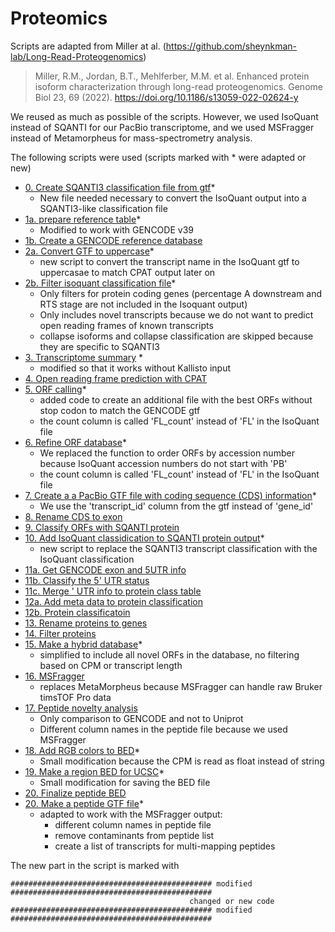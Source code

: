 # Proteomics

Scripts are adapted from Miller at al. (https://github.com/sheynkman-lab/Long-Read-Proteogenomics)

> Miller, R.M., Jordan, B.T., Mehlferber, M.M. et al. Enhanced protein isoform characterization through long-read proteogenomics. Genome Biol 23, 69 (2022). https://doi.org/10.1186/s13059-022-02624-y

We reused as much as possible of the scripts. However, we used IsoQuant instead of SQANTI for our PacBio transcriptome, and we used MSFragger instead of Metamorpheus for mass-spectrometry analysis.

The following scripts were used (scripts marked with * were adapted or new)
- [0. Create SQANTI3 classification file from gtf](0_create_sqanti_from_gtf.py)*
    - New file needed necessary to convert the IsoQuant output into a SQANTI3-like classification file
- [1a. prepare reference table](1a_prepare_reference_table.py)*
    - Modified to work with GENCODE v39
- [1b. Create a GENCODE reference database](1b_make_gencode_database.py)
- [2a. Convert GTF to uppercase](2a_gtf_uppercase.py)* 
    - new script to convert the transcript name in the IsoQuant gtf to uppercasae to match CPAT output later on 
- [2b. Filter isoquant classification file](2_filter_isoquant.py)*
    - Only filters for protein coding genes (percentage A downstream and RTS stage are not included in the Isoquant output)
    - Only includes novel transcripts because we do not want to predict open reading frames of known transcripts
    - collapse isoforms and collapse classification are skipped because they are specific to SQANTI3
- [3. Transcriptome summary](3_transcriptome_summary.py) * 
    - modified so that it works without Kallisto input
- [4. Open reading frame prediction with CPAT](4_cpat.nf)
- [5. ORF calling](5_orf_calling.py)* 
    - added code to create an additional file with the best ORFs without stop codon to match the GENCODE gtf
    - the count column is called 'FL_count' instead of 'FL' in the IsoQuant file
- [6. Refine ORF database](6_refine_orf_database.py)*
    - We replaced the function to order ORFs by accession number because IsoQuant accession numbers do not start with 'PB'
    - the count column is called 'FL_count' instead of 'FL' in the IsoQuant file
- [7. Create a a PacBio GTF file with coding sequence (CDS) information](7_make_pacbio_cds_gtf.py)*
    - We use the 'transcript_id' column from the gtf instead of 'gene_id'
- [8. Rename CDS to exon](8_rename_cds_to_exon.py)
- [9. Classify ORFs with SQANTI protein](9_sqanti_protein.nf)
- [10. Add IsoQuant classidication to SQANTI protein output](10_add_isoquant_classification.py)*
    - new script to replace the SQANTI3 transcript classification with the IsoQuant classification
- [11a. Get GENCODE exon and 5UTR info](11a_get_gc_exon_and_5utr_info.py)
- [11b. Classify the 5' UTR status](11b_classify_5utr_status.py)
- [11c. Merge ' UTR info to protein class table](11c_merge_5utr_info_to_pclass_table.py)
- [12a. Add meta data to protein classification](12a_protein_classification_add_meta.py)
- [12b. Protein classificatoin](12b_protein_classification.py)
- [13. Rename proteins to genes](13_protein_gene_rename.py)
- [14. Filter proteins](14_protein_filter.py)
- [15. Make a hybrid database](15_make_hybrid_database.py)*
    - simplified to include all novel ORFs in the database, no filtering based on CPM or transcript length
- [16. MSFragger](msfragger.sh)
    - replaces MetaMorpheus because MSFragger can handle raw Bruker timsTOF Pro data
- [17. Peptide novelty analysis](17_peptide_novelty_analysis.py)
    - Only comparison to GENCODE and not to Uniprot
    - Different column names in the peptide file because we used MSFragger
- [18. Add RGB colors to BED](18_track_add_rgb_colors_to_bed.py)*
    - Small modification because the CPM is read as float instead of string
- [19. Make a region BED for UCSC](19_make_region_bed_for_ucsc.py)*
    - Small modification for saving the BED file
- [20. Finalize peptide BED](20_finalize_peptide_bed.py)
- [20. Make a peptide GTF file](20_make_peptide_gtf_file.py)*
    - adapted to work with the MSFragger output: 
        - different column names in peptide file
        - remove contaminants from peptide list
        - create a list of transcripts for multi-mapping peptides

The new part in the script is marked with 
 ``` 
############################################# modified #############################################
                                         changed or new code
############################################# modified #############################################
 ``` 